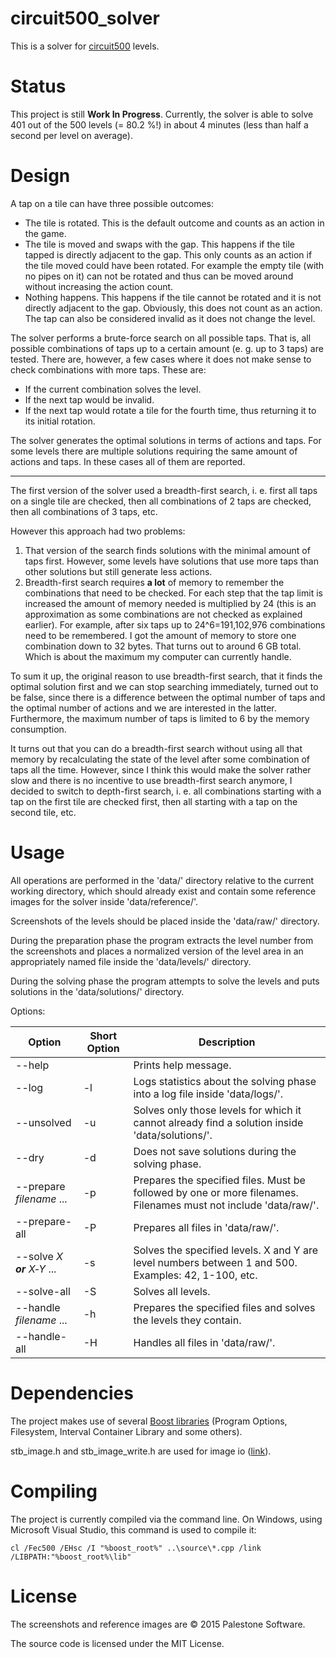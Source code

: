 circuit500_solver
=================

This is a solver for [circuit500](https://itunes.apple.com/us/app/circuit500/id1029430896) levels.

Status
======

This project is still **Work In Progress**. Currently, the solver is able to solve 401 out of the 500 levels (= 80.2 %!) in about 4 minutes (less than half a second per level on average).

Design
======

A tap on a tile can have three possible outcomes:

- The tile is rotated. This is the default outcome and counts as an action in the game.
- The tile is moved and swaps with the gap. This happens if the tile tapped is directly adjacent to the gap. This only counts as an action if the tile moved could have been rotated. For example the empty tile (with no pipes on it) can not be rotated and thus can be moved around without increasing the action count.
- Nothing happens. This happens if the tile cannot be rotated and it is not directly adjacent to the gap. Obviously, this does not count as an action. The tap can also be considered invalid as it does not change the level.

The solver performs a brute-force search on all possible taps. That is, all possible combinations of taps up to a certain amount (e. g. up to 3 taps) are tested. There are, however, a few cases where it does not make sense to check combinations with more taps. These are:

- If the current combination solves the level.
- If the next tap would be invalid.
- If the next tap would rotate a tile for the fourth time, thus returning it to its initial rotation.

The solver generates the optimal solutions in terms of actions and taps. For some levels there are multiple solutions requiring the same amount of actions and taps. In these cases all of them are reported.

-----

The first version of the solver used a breadth-first search, i. e. first all taps on a single tile are checked, then all combinations of 2 taps are checked, then all combinations of 3 taps, etc.

However this approach had two problems:

1. That version of the search finds solutions with the minimal amount of taps first. However, some levels have solutions that use more taps than other solutions but still generate less actions.
2. Breadth-first search requires **a lot** of memory to remember the combinations that need to be checked. For each step that the tap limit is increased the amount of memory needed is multiplied by 24 (this is an approximation as some combinations are not checked as explained earlier). For example, after six taps up to 24^6=191,102,976 combinations need to be remembered. I got the amount of memory to store one combination down to 32 bytes. That turns out to around 6 GB total. Which is about the maximum my computer can currently handle.

To sum it up, the original reason to use breadth-first search, that it finds the optimal solution first and we can stop searching immediately, turned out to be false, since there is a difference between the optimal number of taps and the optimal number of actions and we are interested in the latter. Furthermore, the maximum number of taps is limited to 6 by the memory consumption.

It turns out that you can do a breadth-first search without using all that memory by recalculating the state of the level after some combination of taps all the time. However, since I think this would make the solver rather slow and there is no incentive to use breadth-first search anymore, I decided to switch to depth-first search, i. e. all combinations starting with a tap on the first tile are checked first, then all starting with a tap on the second tile, etc.

Usage
=====

All operations are performed in the 'data/' directory relative to the current working directory, which should already exist and contain some reference images for the solver inside 'data/reference/'.

Screenshots of the levels should be placed inside the 'data/raw/' directory.

During the preparation phase the program extracts the level number from the screenshots and places a normalized version of the level area in an appropriately named file inside the 'data/levels/' directory.

During the solving phase the program attempts to solve the levels and puts solutions in the 'data/solutions/' directory.

Options:

 Option                     | Short Option | Description
----------------------------|--------------|------------
 --help                     |              | Prints help message.
 --log                      | -l           | Logs statistics about the solving phase into a log file inside 'data/logs/'.
 --unsolved                 | -u           | Solves only those levels for which it cannot already find a solution inside 'data/solutions/'.
 --dry                      | -d           | Does not save solutions during the solving phase.
 --prepare _filename_ ...   | -p           | Prepares the specified files.  Must be followed by one or more filenames. Filenames must not include 'data/raw/'.
 --prepare-all              | -P           | Prepares all files in 'data/raw/'.
 --solve _X **or** X‑Y_ ... | -s           | Solves the specified levels. X and Y are level numbers between 1 and 500. Examples: 42, 1-100, etc.
 --solve-all                | -S           | Solves all levels.
 --handle _filename_ ...    | -h           | Prepares the specified files and solves the levels they contain.
 --handle-all               | -H           | Handles all files in 'data/raw/'.

Dependencies
============

The project makes use of several [Boost libraries](http://www.boost.org) (Program Options, Filesystem, Interval Container Library and some others).

stb_image.h and stb_image_write.h are used for image io ([link](https://github.com/nothings/stb)).

Compiling
=========

The project is currently compiled via the command line. On Windows, using Microsoft Visual Studio, this command is used to compile it:

    cl /Fec500 /EHsc /I "%boost_root%" ..\source\*.cpp /link /LIBPATH:"%boost_root%\lib"

License
=======

The screenshots and reference images are © 2015 Palestone Software.

The source code is licensed under the MIT License.